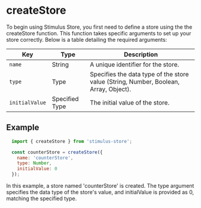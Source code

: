 # createStore

To begin using Stimulus Store, you first need to define a store using the the createStore function. This function takes specific arguments to set up your store correctly. Below is a table detailing the required arguments:

| Key            | Type    | Description                                              |
|----------------|---------|----------------------------------------------------------|
| `name`         | String  | A unique identifier for the store.                       |
| `type`         | Type    | Specifies the data type of the store value (String, Number, Boolean, Array, Object).
| `initialValue` | Specified Type     | The initial value of the store.                          |

## Example

```js
  import { createStore } from 'stimulus-store';

  const counterStore = createStore({
    name: 'counterStore',
    type: Number,
    initialValue: 0
  });
```

In this example, a store named 'counterStore' is created. The type argument specifies the data type of the store's value, and initialValue is provided as 0, matching the specified type.